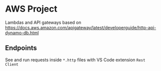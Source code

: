 # AWS Project

Lambdas and API gateways based on https://docs.aws.amazon.com/apigateway/latest/developerguide/http-api-dynamo-db.html

## Endpoints

See and run requests inside `*.http` files with VS Code extension `Rest Client`

